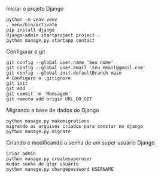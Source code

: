 Iniciar o projeto Django

```
python -m venv venv
. venv/bin/activate
pip install django
django-admin startproject project .
python manage.py startapp contact
```

Configurar o git

```
git config --global user.name 'Seu nome'
git config --global user.email 'seu_email@gmail.com'
git config --global init.defaultBranch main
# Configure o .gitignore
git init
git add .
git commit -m 'Mensagem'
git remote add origin URL_DO_GIT
```

Migrando a base de dados do Django

```
python manage.py makemigrations
migrando os arquivos criados para constar no django
python manage.py migrate
```

Criando e modificando a senha de um super usuário Django

```
Criar admin
python manage.py createsuperuser
mudar senha de qlqr usuário
python manage.py changepassword USERNAME
```
